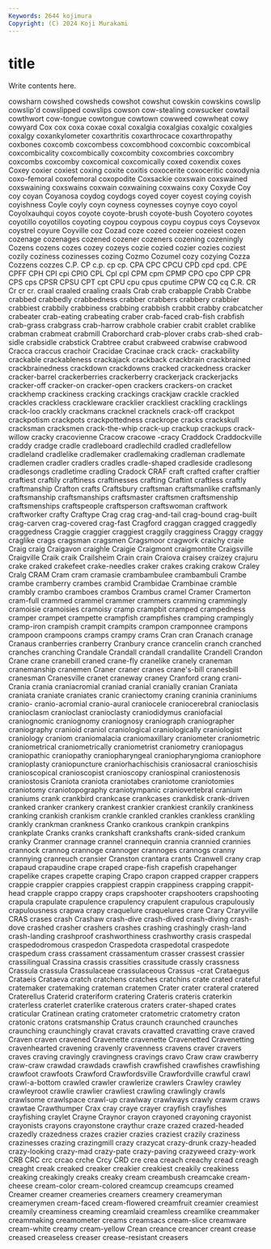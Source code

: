```yaml
---
Keywords: 2644 kojimura
Copyright: (C) 2024 Koji Murakami
---
```


# title

Write contents here.




cowsharn cowshed cowsheds cowshot cowshut cowskin cowskins cowslip cowslip'd cowslipped
cowslips cowson cow-stealing cowsucker cowtail cowthwort cow-tongue cowtongue cowtown cowweed
cowwheat cowy cowyard Cox cox coxa coxae coxal coxalgia coxalgias
coxalgic coxalgies coxalgy coxankylometer coxarthritis coxarthrocace coxarthropathy coxbones coxcomb coxcombess
coxcombhood coxcombic coxcombical coxcombicality coxcombically coxcombity coxcombries coxcombry coxcombs coxcomby
coxcomical coxcomically coxed coxendix coxes Coxey coxier coxiest coxing coxite
coxitis coxocerite coxoceritic coxodynia coxo-femoral coxofemoral coxopodite Coxsackie coxswain coxswained
coxswaining coxswains coxwain coxwaining coxwains coxy Coxyde Coy coy coyan
Coyanosa coydog coydogs coyed coyer coyest coying coyish coyishness Coyle
coyly coyn coyness coynesses coynye coyo coyol Coyolxauhqui coyos coyote
coyote-brush coyote-bush Coyotero coyotes coyotillo coyotillos coyoting coypou coypous coypu
coypus coys Coysevox coystrel coyure Coyville coz Cozad coze cozed
cozeier cozeiest cozen cozenage cozenages cozened cozener cozeners cozening cozeningly
Cozens cozens cozes cozey cozeys cozie cozied cozier cozies coziest
cozily coziness cozinesses cozing Cozmo Cozumel cozy cozying Cozza Cozzens
cozzes C.P. CP c.p. cp cp. CPA CPC CPCU CPD
cpd cpd. CPE CPFF CPH CPI cpi CPIO CPL Cpl
cpl CPM cpm CPMP CPO cpo CPP CPR CPS cps
CPSR CPSU CPT cpt CPU cpu cpus cputime CPW CQ
cq C.R. CR Cr cr cr. craal craaled craaling craals
Crab crab crabapple Crabb Crabbe crabbed crabbedly crabbedness crabber crabbers
crabbery crabbier crabbiest crabbily crabbiness crabbing crabbish crabbit crabby crabcatcher
crabeater crab-eating crabeating craber crab-faced crab-fish crabfish crab-grass crabgrass crab-harrow
crabhole crabier crabit crablet crablike crabman crabmeat crabmill Craborchard crab-plover
crabs crab-shed crab-sidle crabsidle crabstick Crabtree crabut crabweed crabwise crabwood
Cracca craccus crachoir Cracidae Cracinae crack crack- crackability crackable crackableness
crackajack crackback crackbrain crackbrained crackbrainedness crackdown crackdowns cracked crackedness cracker
cracker-barrel crackerberries crackerberry crackerjack crackerjacks cracker-off cracker-on cracker-open crackers crackers-on
cracket crackhemp crackiness cracking crackings crackjaw crackle crackled crackles crackless
crackleware cracklier crackliest crackling cracklings crack-loo crackly crackmans cracknel cracknels
crack-off crackpot crackpotism crackpots crackpottedness crackrope cracks crackskull cracksman cracksmen
crack-the-whip crack-up crackup crackups crack-willow cracky cracovienne Cracow cracowe -cracy
Craddock Craddockville craddy cradge cradle cradleboard cradlechild cradled cradlefellow cradleland
cradlelike cradlemaker cradlemaking cradleman cradlemate cradlemen cradler cradlers cradles cradle-shaped
cradleside cradlesong cradlesongs cradletime cradling Cradock CRAF craft crafted crafter
craftier craftiest craftily craftiness craftinesses crafting Craftint craftless craftly craftmanship
Crafton crafts Craftsbury craftsman craftsmanlike craftsmanly craftsmanship craftsmanships craftsmaster craftsmen
craftsmenship craftsmenships craftspeople craftsperson craftswoman craftwork craftworker crafty Craftype Crag
crag crag-and-tail crag-bound crag-built crag-carven crag-covered crag-fast Cragford craggan cragged
craggedly craggedness Craggie craggier craggiest craggily cragginess Craggy craggy craglike
crags cragsman cragsmen Cragsmoor cragwork craichy craie Craig craig Craigavon
craighle Craigie Craigmont craigmontite Craigsville Craigville Craik craik Crailsheim Crain
crain Craiova craisey craizey crajuru crake craked crakefeet crake-needles craker
crakes craking crakow Craley Cralg CRAM Cram cram cramasie crambambulee
crambambuli Crambe crambe cramberry crambes crambid Crambidae Crambinae cramble crambly
crambo cramboes crambos Crambus cramel Cramer Cramerton cram-full crammed crammel
crammer crammers cramming crammingly cramoisie cramoisies cramoisy cramp crampbit cramped
crampedness cramper crampet crampette crampfish crampfishes cramping crampingly cramp-iron crampish
crampit crampits crampon cramponnee crampons crampoon crampoons cramps crampy crams
Cran cran Cranach cranage Cranaus cranberries cranberry Cranbury crance crancelin
cranch cranched cranches cranching Crandale Crandall crandall crandallite Crandell Crandon
Crane crane cranebill craned crane-fly cranelike cranely craneman cranemanship cranemen
Craner craner cranes crane's-bill cranesbill cranesman Cranesville cranet craneway craney
Cranford crang crani- Crania crania craniacromial craniad cranial cranially cranian
Craniata craniata craniate craniates cranic craniectomy craning craninia craniniums cranio-
cranio-acromial cranio-aural craniocele craniocerebral cranioclasis cranioclasm cranioclast cranioclasty craniodidymus craniofacial
craniognomic craniognomy craniognosy craniograph craniographer craniography cranioid craniol craniological craniologically
craniologist craniology craniom craniomalacia craniomaxillary craniometer craniometric craniometrical craniometrically craniometrist
craniometry craniopagus craniopathic craniopathy craniopharyngeal craniopharyngioma craniophore cranioplasty craniopuncture craniorhachischisis
craniosacral cranioschisis cranioscopical cranioscopist cranioscopy craniospinal craniostenosis craniostosis Craniota craniota
craniotabes craniotome craniotomies craniotomy craniotopography craniotympanic craniovertebral cranium craniums crank
crankbird crankcase crankcases crankdisk crank-driven cranked cranker crankery crankest crankier
crankiest crankily crankiness cranking crankish crankism crankle crankled crankles crankless
crankling crankly crankman crankness Cranko crankous crankpin crankpins crankplate Cranks
cranks crankshaft crankshafts crank-sided crankum cranky Cranmer crannage crannel crannequin
crannia crannied crannies crannock crannog crannoge crannoger crannoges crannogs cranny
crannying cranreuch cransier Cranston crantara crants Cranwell crany crap crapaud
crapaudine crape craped crape-fish crapefish crapehanger crapelike crapes crapette craping
Crapo crapon crapped crapper crappers crappie crappier crappies crappiest crappin
crappiness crapping crappit-head crapple crappo crappy craps crapshooter crapshooters crapshooting
crapula crapulate crapulence crapulency crapulent crapulous crapulously crapulousness crapwa crapy
craquelure craquelures crare Crary Craryville CRAS crases crash Crashaw crash-dive
crash-dived crash-diving crash-dove crashed crasher crashers crashes crashing crashingly crash-land
crash-landing crashproof crashworthiness crashworthy crasis craspedal craspedodromous craspedon Craspedota craspedotal
craspedote craspedum crass crassament crassamentum crasser crassest crassier crassilingual Crassina
crassis crassities crassitude crassly crassness Crassula crassula Crassulaceae crassulaceous Crassus
-crat Crataegus Crataeis Crataeva cratch cratchens cratches cratchins crate crated
crateful cratemaker cratemaking crateman cratemen Crater crater crateral cratered Craterellus
Craterid crateriform cratering Crateris crateris craterkin craterless craterlet craterlike craterous
craters crater-shaped crates craticular Cratinean crating cratometer cratometric cratometry craton
cratonic cratons cratsmanship Cratus craunch craunched craunches craunching craunchingly cravat
cravats cravatted cravatting crave craved Craven craven cravened Cravenette cravenette
Cravenetted Cravenetting cravenhearted cravening cravenly cravenness cravens craver cravers craves
craving cravingly cravingness cravings cravo Craw craw crawberry craw-craw crawdad
crawdads crawfish crawfished crawfishes crawfishing crawfoot crawfoots Crawford Crawfordsville Crawfordville
crawful crawl crawl-a-bottom crawled crawler crawlerize crawlers Crawley crawley crawleyroot
crawlie crawlier crawliest crawling crawlingly crawls crawlsome crawlspace crawl-up crawlway
crawlways crawly crawm craws crawtae Crawthumper Crax cray craye crayer
crayfish crayfishes crayfishing craylet Crayne Craynor crayon crayoned crayoning crayonist
crayonists crayons crayonstone craythur craze crazed crazed-headed crazedly crazedness crazes
crazier crazies craziest crazily craziness crazinesses crazing crazingmill crazy crazycat
crazy-drunk crazy-headed crazy-looking crazy-mad crazy-pate crazy-paving crazyweed crazy-work CRB CRC
crc crcao crche Crcy CRD cre crea creach creachy cread
creagh creaght creak creaked creaker creakier creakiest creakily creakiness creaking
creakingly creaks creaky cream creambush creamcake cream-cheese cream-color cream-colored creamcup
creamcups creamed Creamer creamer creameries creamers creamery creameryman creamerymen cream-faced
cream-flowered creamfruit creamier creamiest creamily creaminess creaming creamlaid creamless creamlike
creammaker creammaking creamometer creams creamsacs cream-slice creamware cream-white creamy cream-yellow
Crean creance creancer creant crease creased creaseless creaser crease-resistant creasers
